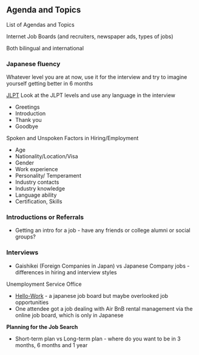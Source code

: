 ## Agenda and Topics 
List of Agendas and Topics

Internet Job Boards (and recruiters, newspaper ads, types of jobs)

Both bilingual and international

### Japanese fluency
Whatever level you are at now, use it for the interview and try to imagine yourself getting better in 6 months

[JLPT](https://www.jlpt.jp/e/) Look at the JLPT levels and use any language in the interview

- Greetings
- Introduction
- Thank you
- Goodbye

Spoken and Unspoken Factors in Hiring/Employment
- Age  					
- Nationality/Location/Visa 	
- Gender
- Work experience			
- Personality/ Temperament	
- Industry contacts	
- Industry knowledge			
- Language ability		
- Certification, Skills

### Introductions or Referrals
  - Getting an intro for a job - have any friends or college alumni or social groups?

### Interviews
- Gaishikei (Foreign Companies in Japan) vs Japanese Company jobs - differences in hiring and interview styles

Unemployment Service Office
 - [Hello-Work](https://jsite.mhlw.go.jp/tokyo-foreigner/english.html) - a japanese job board but maybe overlooked job opportunities
 - One attendee got a job dealing with Air BnB rental management via the online job board, which is only in Japanese

**Planning for the Job Search**
- Short-term plan vs Long-term plan - where do you want to be in 3 months, 6 months and 1 year
